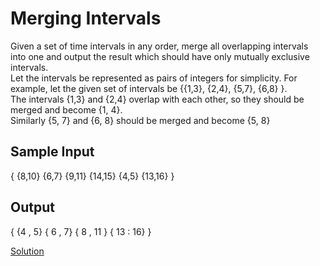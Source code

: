 # Merging Intervals
Given a set of time intervals in any order, merge all overlapping intervals into one and output the result which should have only mutually exclusive intervals.  
Let the intervals be represented as pairs of integers for simplicity. 
For example, let the given set of intervals be {{1,3}, {2,4}, {5,7}, {6,8} }.  
The intervals {1,3} and {2,4} overlap with each other, so they should be merged and become {1, 4}.  
Similarly {5, 7} and {6, 8} should be merged and become {5, 8}

## Sample Input  
{ {8,10} {6,7} {9,11} {14,15} {4,5} {13,16} }

## Output
{ {4 , 5} { 6 , 7} { 8 , 11 } { 13 : 16} }

[Solution](./src/MergingIntervals.java)